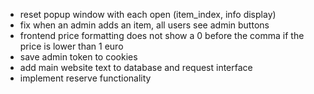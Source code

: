 - reset popup window with each open (item_index, info display)
- fix when an admin adds an item, all users see admin buttons
- frontend price formatting does not show a 0 before the comma if the price is lower than 1 euro
- save admin token to cookies
- add main website text to database and request interface
- implement reserve functionality